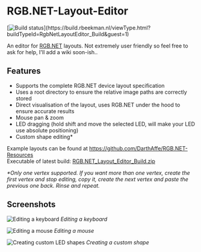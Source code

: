 
# RGB.NET-Layout-Editor

[![Build status](https://build.rbeekman.nl/app/rest/builds/buildType:(id:RgbNetLayoutEditor_Build)/statusIcon.svg)](https://build.rbeekman.nl/viewType.html?buildTypeId=RgbNetLayoutEditor_Build&guest=1)

An editor for [RGB.NET](https://github.com/DarthAffe/RGB.NET) layouts. Not extremely user friendly so feel free to ask for help, I'll add a wiki soon-ish..

## Features

 - Supports the complete RGB.NET device layout specification
 - Uses a root directory to ensure the relative image paths are correctly stored
 - Direct visualisation of the layout, uses RGB.NET under the hood to ensure accurate results
 - Mouse pan & zoom
 - LED dragging (hold shift and move the selected LED, will make your LED use absolute positioning)
 - Custom shape editing*
 

Example layouts can be found at https://github.com/DarthAffe/RGB.NET-Resources  
Executable of latest build: [RGB.NET_Layout_Editor_Build.zip]( https://build.rbeekman.nl/repository/downloadAll/RgbNetLayoutEditor_Build/.lastSuccessful/artifacts.zip&guest=1)

*\*Only one vertex supported. If you want more than one vertex, create the first vertex and stop editing, copy it, create the next vertex and paste the previous one back. Rinse and repeat.*

## Screenshots
![Editing a keyboard](https://i.imgur.com/BYn8HW8.png)
_Editing a keyboard_  

![Editing a mouse](https://i.imgur.com/haDmrQW.png)
_Editing a mouse_  

![Creating custom LED shapes](https://i.imgur.com/iTbvHA2.png)
_Creating a custom shape_  
